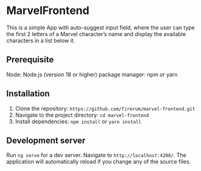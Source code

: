 # MarvelFrontend

This is a simple App with auto-suggest input field, where the user can type the first 2 letters of a Marvel character’s name and display the available characters in a list below it.

## Prerequisite
Node: Node.js (version 18 or higher)
package manager: npm or yarn

## Installation
1. Clone the repository: `https://github.com/firerum/marvel-frontend.git`
2. Navigate to the project directory: `cd marvel-frontend`
3. Install dependencies: `npm install` or `yarn install`

## Development server
Run `ng serve` for a dev server. Navigate to `http://localhost:4200/`. The application will automatically reload if you change any of the source files.
